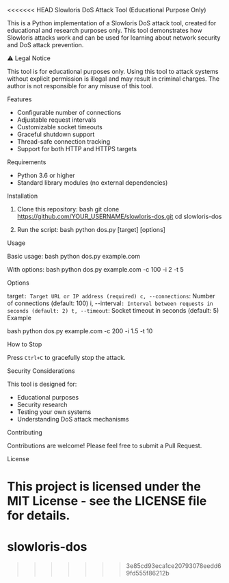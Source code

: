 <<<<<<< HEAD
Slowloris DoS Attack Tool (Educational Purpose Only)

This is a Python implementation of a Slowloris DoS attack tool, created for educational and research purposes only. This tool demonstrates how Slowloris attacks work and can be used for learning about network security and DoS attack prevention.

 ⚠️ Legal Notice

This tool is for educational purposes only. Using this tool to attack systems without explicit permission is illegal and may result in criminal charges. The author is not responsible for any misuse of this tool.

Features

- Configurable number of connections
- Adjustable request intervals
- Customizable socket timeouts
- Graceful shutdown support
- Thread-safe connection tracking
- Support for both HTTP and HTTPS targets

Requirements

- Python 3.6 or higher
- Standard library modules (no external dependencies)

Installation

1. Clone this repository:
bash
git clone https://github.com/YOUR_USERNAME/slowloris-dos.git
cd slowloris-dos


2. Run the script:
bash
python dos.py [target] [options]


 Usage

Basic usage:
bash
python dos.py example.com


With options:
bash
python dos.py example.com -c 100 -i 2 -t 5


Options

target`: Target URL or IP address (required)
c, --connections`: Number of connections (default: 100)
i, --interval`: Interval between requests in seconds (default: 2)
t, --timeout`: Socket timeout in seconds (default: 5)
Example

bash
python dos.py example.com -c 200 -i 1.5 -t 10

How to Stop

Press `Ctrl+C` to gracefully stop the attack.

Security Considerations

This tool is designed for:
- Educational purposes
- Security research
- Testing your own systems
- Understanding DoS attack mechanisms

Contributing

Contributions are welcome! Please feel free to submit a Pull Request.

License

This project is licensed under the MIT License - see the LICENSE file for details. 
=======
# slowloris-dos
>>>>>>> 3e85cd93eca1ce20793078eedd69fd555f86212b
